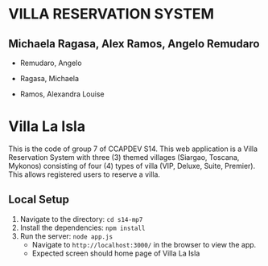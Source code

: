 # VILLA RESERVATION SYSTEM

## Michaela Ragasa, Alex Ramos, Angelo Remudaro

* Remudaro, Angelo

* Ragasa, Michaela

* Ramos, Alexandra Louise

# Villa La Isla
This is the code of group 7 of CCAPDEV S14. This web application is a Villa Reservation System with three (3) themed villages (Siargao, Toscana, Mykonos) consisting of four (4) types of villa (VIP, Deluxe, Suite, Premier). This allows registered users to reserve a villa.

## Local Setup
1. Navigate to the directory: `cd s14-mp7`
2. Install the dependencies: `npm install`
3. Run the server: `node app.js`
    * Navigate to `http://localhost:3000/` in the browser to view the app.
    * Expected screen should home page of Villa La Isla

